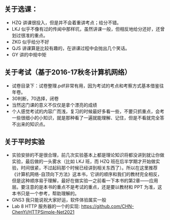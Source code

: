 ## 关于选课：
- HZQ 讲课很投入，但是并不会着重讲考点；给分不错。
- LKJ 似乎不像有过的传闻中那样坑，虽然讲课一般，但相反地给分还好，还曾划过很准的重点。
- ZKG 似乎给分不好
- QJS 讲课算是比较有趣的，在讲课过程中会抛出几个笑话。
- GY 讲的中规中矩

## 关于考试（基于2016-17秋冬计算机网络）
- 试卷目录下：试卷整理.pdf非常有用，因为考试的考点和考察方式基本借鉴往年卷。
- 30判断，70选择，闭卷
- 当然这门课的意义不仅仅是拿个漂亮的成绩
- 个人感觉考试的内容广而浅，复习的时候最好多看一些，不要只抓重点，会考一些很细小的小知识，就是那种看了一遍就能理解、记住，但是不看就完全答不出来的知识点。

## 关于平时实验
- 实验安排的不是很合理，前几次实验基本上都是理论知识将都没讲到就让你做实验，最后做的一头雾水（比如 LKJ 班，而 HZQ 班在后半学期才开始做实验，时间很紧，不过起码那个时候已经讲到相关东西了）。所以在这里推荐《计算机网络-自顶向下方法》这本书，它讲的顺序和我们的教材完全相反，但是这种顺序易于理解，最好在做实验一之前看一下本书的第2章——应用层。要注意的是本书的重点不是考试的重点，还是要以教材和 PPT 为准，这本书只是一个参考，帮助理解的。
- GNS3 我只能说祝大家好运，软件体验属实一般
- Lab 8 HTTP 服务器的一个的实现: https://github.com/CHN-ChenYi/HTTPSimple-Net2021
